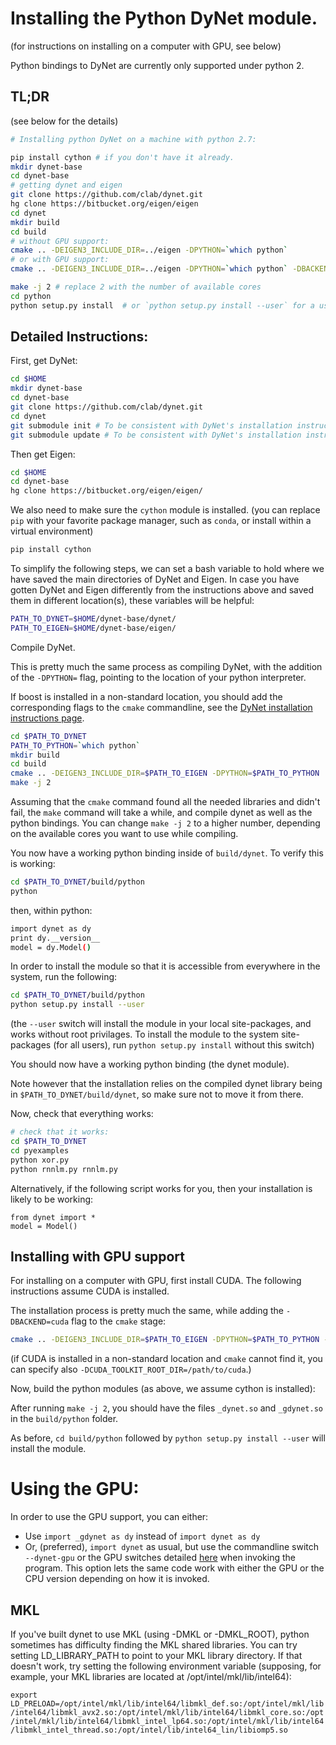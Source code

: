 # Installing the Python DyNet module.

(for instructions on installing on a computer with GPU, see below)

Python bindings to DyNet are currently only supported under python 2.

## TL;DR 
(see below for the details)

```bash
# Installing python DyNet on a machine with python 2.7:

pip install cython # if you don't have it already.
mkdir dynet-base
cd dynet-base
# getting dynet and eigen
git clone https://github.com/clab/dynet.git
hg clone https://bitbucket.org/eigen/eigen
cd dynet
mkdir build
cd build
# without GPU support:
cmake .. -DEIGEN3_INCLUDE_DIR=../eigen -DPYTHON=`which python`
# or with GPU support:
cmake .. -DEIGEN3_INCLUDE_DIR=../eigen -DPYTHON=`which python` -DBACKEND=cuda

make -j 2 # replace 2 with the number of available cores
cd python
python setup.py install  # or `python setup.py install --user` for a user-local install.
```

## Detailed Instructions:
First, get DyNet:

```bash
cd $HOME
mkdir dynet-base
cd dynet-base
git clone https://github.com/clab/dynet.git
cd dynet
git submodule init # To be consistent with DyNet's installation instructions.
git submodule update # To be consistent with DyNet's installation instructions.
```

Then get Eigen:

```bash
cd $HOME
cd dynet-base
hg clone https://bitbucket.org/eigen/eigen/
```

We also need to make sure the `cython` module is installed.
(you can replace `pip` with your favorite package manager, such as `conda`, or install within a virtual environment)
```bash
pip install cython
```

To simplify the following steps, we can set a bash variable to hold where we have saved the main directories of DyNet and Eigen. In case you have gotten DyNet and Eigen differently from the instructions above and saved them in different location(s), these variables will be helpful:

```bash
PATH_TO_DYNET=$HOME/dynet-base/dynet/
PATH_TO_EIGEN=$HOME/dynet-base/eigen/
```

Compile DyNet.

This is pretty much the same process as compiling DyNet, with the addition of the `-DPYTHON=` flag, pointing to the location of your python interpreter.

If boost is installed in a non-standard location, you should add the corresponding flags to the `cmake` commandline,
see the [DyNet installation instructions page](install.md).

```bash
cd $PATH_TO_DYNET
PATH_TO_PYTHON=`which python`
mkdir build
cd build
cmake .. -DEIGEN3_INCLUDE_DIR=$PATH_TO_EIGEN -DPYTHON=$PATH_TO_PYTHON
make -j 2
```

Assuming that the `cmake` command found all the needed libraries and didn't fail, the `make` command will take a while, and compile dynet as well as the python bindings.
You can change `make -j 2` to a higher number, depending on the available cores you want to use while compiling.

You now have a working python binding inside of `build/dynet`.
To verify this is working:

```bash
cd $PATH_TO_DYNET/build/python
python
```
then, within python:
```bash
import dynet as dy
print dy.__version__
model = dy.Model()
```

In order to install the module so that it is accessible from everywhere in the system, run the following:
```bash
cd $PATH_TO_DYNET/build/python
python setup.py install --user
```

(the `--user` switch will install the module in your local site-packages, and works without root privilages.
 To install the module to the system site-packages (for all users), run `python setup.py install` without this switch)


You should now have a working python binding (the dynet module).

Note however that the installation relies on the compiled dynet library being in `$PATH_TO_DYNET/build/dynet`,
so make sure not to move it from there.

Now, check that everything works:

```bash
# check that it works:
cd $PATH_TO_DYNET
cd pyexamples
python xor.py
python rnnlm.py rnnlm.py
```

Alternatively, if the following script works for you, then your installation is likely to be working:
```
from dynet import *
model = Model()
```

## Installing with GPU support

For installing on a computer with GPU, first install CUDA.
The following instructions assume CUDA is installed.

The installation process is pretty much the same, while adding the `-DBACKEND=cuda` flag to the `cmake` stage:

```bash
cmake .. -DEIGEN3_INCLUDE_DIR=$PATH_TO_EIGEN -DPYTHON=$PATH_TO_PYTHON -DBACKEND=cuda
```

(if CUDA is installed in a non-standard location and `cmake` cannot find it, you can specify also `-DCUDA_TOOLKIT_ROOT_DIR=/path/to/cuda`.) 

Now, build the python modules (as above, we assume cython is installed):

After running `make -j 2`, you should have the files `_dynet.so` and `_gdynet.so` in the `build/python` folder.

As before, `cd build/python` followed by `python setup.py install --user` will install the module.

# Using the GPU:

In order to use the GPU support, you can either:

* Use `import _gdynet as dy` instead of `import dynet as dy`
* Or, (preferred), `import dynet` as usual, but use the commandline switch `--dynet-gpu` or the GPU switches detailed [here](commandline.md) when invoking the program. This option lets the same code work with either the GPU or the CPU version depending on how it is invoked.

## MKL 

If you've built dynet to use MKL (using -DMKL or -DMKL_ROOT), python sometimes has difficulty finding the MKL shared libraries. You can try setting LD_LIBRARY_PATH to point to your MKL library directory. If that doesn't work, try setting the following environment variable (supposing, for example, your MKL libraries are located at /opt/intel/mkl/lib/intel64):

`export LD_PRELOAD=/opt/intel/mkl/lib/intel64/libmkl_def.so:/opt/intel/mkl/lib/intel64/libmkl_avx2.so:/opt/intel/mkl/lib/intel64/libmkl_core.so:/opt/intel/mkl/lib/intel64/libmkl_intel_lp64.so:/opt/intel/mkl/lib/intel64/libmkl_intel_thread.so:/opt/intel/lib/intel64_lin/libiomp5.so`

